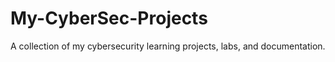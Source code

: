 # My-CyberSec-Projects
A collection of my cybersecurity learning projects, labs, and documentation.
